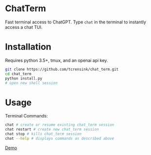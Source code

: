 # ChatTerm
Fast terminal access to ChatGPT. Type `chat` in the terminal to instantly access a chat TUI.

# Installation
Requires python 3.5+, tmux, and an openai api key.

```bash
git clone https://github.com/tcrensink/chat_term.git
cd chat_term
python install.py
# open new shell session
```

# Usage
Terminal Commands:
```bash
chat # create or resume existing chat_term session
chat restart # create new chat_term session
chat stop # kills chat_term session
chat --help # displays commands as described above
```

[Demo](https://user-images.githubusercontent.com/26497809/238851240-20f6f849-27f6-4e35-b6ef-e8ec761e63de.mov)
